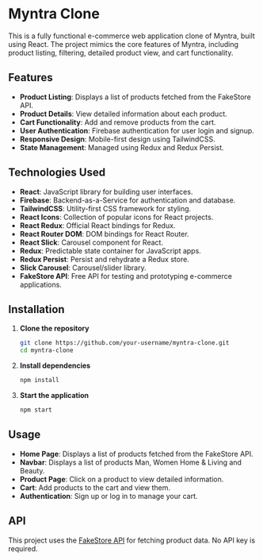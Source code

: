 # Myntra Clone

This is a fully functional e-commerce web application clone of Myntra, built using React. The project mimics the core features of Myntra, including product listing, filtering, detailed product view, and cart functionality.


## Features

- **Product Listing**: Displays a list of products fetched from the FakeStore API.
- **Product Details**: View detailed information about each product.
- **Cart Functionality**: Add and remove products from the cart.
- **User Authentication**: Firebase authentication for user login and signup.
- **Responsive Design**: Mobile-first design using TailwindCSS.
- **State Management**: Managed using Redux and Redux Persist.

## Technologies Used

- **React**: JavaScript library for building user interfaces.
- **Firebase**: Backend-as-a-Service for authentication and database.
- **TailwindCSS**: Utility-first CSS framework for styling.
- **React Icons**: Collection of popular icons for React projects.
- **React Redux**: Official React bindings for Redux.
- **React Router DOM**: DOM bindings for React Router.
- **React Slick**: Carousel component for React.
- **Redux**: Predictable state container for JavaScript apps.
- **Redux Persist**: Persist and rehydrate a Redux store.
- **Slick Carousel**: Carousel/slider library.
- **FakeStore API**: Free API for testing and prototyping e-commerce applications.

## Installation

1. **Clone the repository**

   ```sh
   git clone https://github.com/your-username/myntra-clone.git
   cd myntra-clone
   ```

2. **Install dependencies**

   ```sh
   npm install
   ```

3. **Start the application**

   ```sh
   npm start
   ```

## Usage

- **Home Page**: Displays a list of products fetched from the FakeStore API.
- **Navbar**: Displays a list of products Man, Women Home & Living and Beauty.
- **Product Page**: Click on a product to view detailed information.
- **Cart**: Add products to the cart and view them.
- **Authentication**: Sign up or log in to manage your cart.

## API

This project uses the [FakeStore API](https://fakestoreapi.com/products) for fetching product data. No API key is required.
